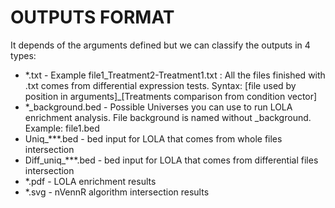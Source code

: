# OUTPUTS FORMAT #
It depends of the arguments defined but we can classify the outputs in 4 types:

- *.txt - Example file1_Treatment2-Treatment1.txt : All the files finished with .txt comes from differential expression tests. Syntax: [file used by position in arguments]_[Treatments comparison from condition vector]
- *_background.bed - Possible Universes you can use to run LOLA enrichment analysis. File background is named without _background. Example: file1.bed
- Uniq_***.bed - bed input for LOLA that comes from whole files intersection
- Diff_uniq_***.bed - bed input for LOLA that comes from differential files intersection
- *.pdf - LOLA enrichment results
- *.svg - nVennR algorithm intersection results



